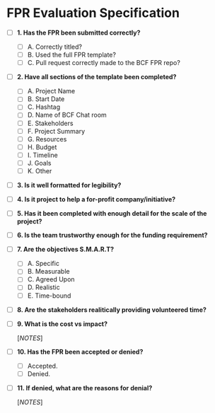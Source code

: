 # FPR Evaluation Specification


- [ ] **1. Has the FPR been submitted correctly?**
  - [ ] A. Correctly titled?
  - [ ] B. Used the full FPR template?
  - [ ] C. Pull request correctly made to the BCF FPR repo?
  
- [ ] **2. Have all sections of the template been completed?**
  - [ ] A. Project Name
  - [ ] B. Start Date
  - [ ] C. Hashtag
  - [ ] D. Name of BCF Chat room
  - [ ] E. Stakeholders
  - [ ] F. Project Summary
  - [ ] G. Resources
  - [ ] H. Budget
  - [ ] I. Timeline
  - [ ] J. Goals
  - [ ] K. Other
  
- [ ] **3. Is it well formatted for legibility?**

- [ ] **4. Is it project to help a for-profit company/initiative?**
  
- [ ] **5. Has it been completed with enough detail for the scale of the project?**

- [ ] **6. Is the team trustworthy enough for the funding requirement?**

- [ ] **7. Are the objectives S.M.A.R.T?**
  - [ ] A. Specific
  - [ ] B. Measurable
  - [ ] C. Agreed Upon
  - [ ] D. Realistic
  - [ ] E. Time-bound 

- [ ] **8. Are the stakeholders realitically providing volunteered time?**
  
- [ ] **9. What is the cost vs impact?**
  
  [*NOTES*]
  
- [ ] **10. Has the FPR been accepted or denied?**
  - [ ] Accepted.
  - [ ] Denied.
  
- [ ] **11. If denied, what are the reasons for denial?**

  [*NOTES*]
